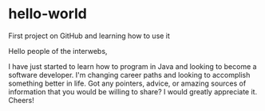 # hello-world
First project on GitHub and learning how to use it

Hello people of the interwebs,

I have just started to learn how to program in Java and looking to become a software developer.  I'm changing career paths and looking to accomplish something better in life.  Got any pointers, advice, or amazing sources of information that you would be willing to share?  I would greatly appreciate it.  Cheers!
